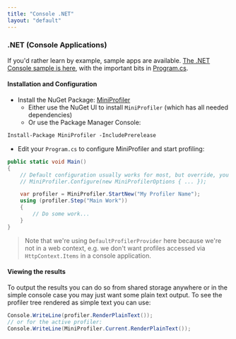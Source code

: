 ```yaml
---
title: "Console .NET"
layout: "default"
---
```

### .NET (Console Applications)
If you'd rather learn by example, sample apps are available. [The .NET Console sample is here](https://github.com/MiniProfiler/dotnet/tree/main/samples/Samples.Console), with the important bits in [Program.cs](https://github.com/MiniProfiler/dotnet/blob/main/samples/Samples.Console/Program.cs).

#### Installation and Configuration

* Install the NuGet Package: [MiniProfiler](https://www.nuget.org/packages/MiniProfiler/)
   * Either use the NuGet UI to install `MiniProfiler` (which has all needed dependencies)
   * Or use the Package Manager Console:

```ps
Install-Package MiniProfiler -IncludePrerelease
```

* Edit your `Program.cs` to configure MiniProfiler and start profiling:

```c#
public static void Main()
{
    // Default configuration usually works for most, but override, you can call:
    // MiniProfiler.Configure(new MiniProfilerOptions { ... });

    var profiler = MiniProfiler.StartNew("My Profiler Name");
    using (profiler.Step("Main Work"))
    {
        // Do some work...
    }
}
```
> Note that we're using `DefaultProfilerProvider` here because we're not in a web context, e.g. we don't want profiles accessed via `HttpContext.Items` in a console application.

#### Viewing the results

To output the results you can do so from shared storage anywhere or in the simple console case you may just want some plain text output. To see the profiler tree rendered as simple text you can use:
```c#
Console.WriteLine(profiler.RenderPlainText());
// or for the active profiler:
Console.WriteLine(MiniProfiler.Current.RenderPlainText());
```
